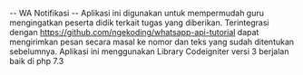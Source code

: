 -- WA Notifikasi --
Aplikasi ini digunakan untuk mempermudah guru mengingatkan peserta didik terkait tugas yang diberikan.
Terintegrasi dengan https://github.com/ngekoding/whatsapp-api-tutorial dapat mengirimkan pesan secara masal ke nomor dan teks yang sudah ditentukan sebelumnya.
Aplikasi ini menggunakan Library Codeigniter versi 3 berjalan baik di php 7.3
